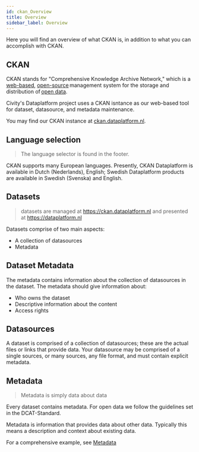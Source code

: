 ```yaml
---
id: ckan_Overview
title: Overview
sidebar_label: Overview
---
```


Here you will find an overview of what CKAN is, in addition to what you can accomplish with CKAN.

## CKAN 
<!-- <img class="no-padding-left-align" src="/docs/assets/Dataplatform/CKANOverview/dataplatform_2a_CKAN_overview_logo.png" alt="imageStyle: CKAN logo" style="position: left"> -->


CKAN stands for "Comprehensive Knowledge Archive Network," which is a <a href="https://en.wikipedia.org/wiki/Web_application" target="_blank">web-based</a>, <a href="https://en.wikipedia.org/wiki/Open-source_software" target="_blank">open-source</a> management system for the storage and distribution of <a href="https://en.wikipedia.org/wiki/Open_data" target="_blank">open data</a>. 

Civity's Dataplatform project uses a CKAN isntance as our web-based tool for dataset, datasource, and metadata maintenance.  

You may find our CKAN instance at <a href="https://ckan.dataplatform.nl/" target="_blank">ckan.dataplatform.nl</a>.

## Language selection 
>The language selector is found in the footer. 

CKAN supports many European languages. Presently, CKAN Dataplatform is available in Dutch (Nederlands), English; Swedish Dataplatform products are available in Swedish (Svenska) and English. 
 
<!-- <img class="imageStyle" src="/docs/assets/Dataplatform/CKANOverview/dataplatform_2a_CKAN_overview_languageselector.gif" alt="SCREENCAST: footer language selection" style="position: left"> -->


## Datasets  
> datasets are managed at <a href="https://ckan.dataplatform.nl/" target="_blank">https://ckan.dataplatform.nl</a> and presented at <a href="https://dataplatform.nl" target="_blank">https://dataplatform.nl</a>

Datasets comprise of two main aspects: 
* A collection of datasources 
* Metadata 


## Dataset Metadata 
The metadata contains information about the collection of datasources in the dataset. The metadata should give information about: 
* Who owns the dataset 
* Descriptive information about the content 
* Access rights 

## Datasources 
A dataset is comprised of a collection of datasources; these are the actual files or links that provide data. Your datasource may be comprised of a single sources, or many sources, any file format, and must contain explicit metadata. 

## Metadata 
> Metadata is simply data about data 

Every dataset contains metadata. For open data we follow the guidelines set in the DCAT-Standard. 

Metadata is information that provides data about other data. Typically this means a description and context about existing data. 

For a comprehensive example, see [Metadata](metadata_Metadata#metadata-example)
